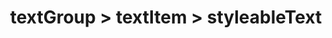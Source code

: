 ---
title: textGroup > textItem > styleableText
redirect_to: "/releases/v11.0.0/developers/obo_nodes/styleable_text"
---